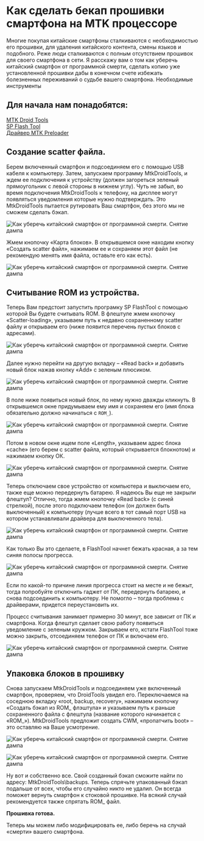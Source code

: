 # Как сделать бекап прошивки смартфона на MTK процессоре
Многие покупая китайские смартфоны сталкиваются с необходимостью его прошивки, для удаления китайского контента, смены языков и подобного. Реже люди сталкиваются с полным отсутствием прошивок для своего смартфона в сети. Я расскажу вам о том как уберечь китайский смартфон от программной смерти, сделать копию уже установленной прошивки дабы в конечном счете избежать болезненных переживаний о судьбе вашего смартфона.
Необходимые инструменты

## Для начала нам понадобятся:

[MTK Droid Tools](http://forum.china-iphone.ru/post496116.html#p496116)  
[SP Flash Tool](http://Androidp1.ru/sp-flash-tool-proshivalshhik-smartfonov-i-planshetov-na-baze-mtk/)  
[Драйвер MTK Preloader](http://Androidp1.ru/drviver-for-android/)

## Создание scatter файла.
Берем включенный смартфон и подсоединяем его с помощью USB кабеля к компьютеру. Затем, запускаем программу MtkDroidTools, и ждем ее подключения к устройству (должен загореться зеленый прямоугольник с левой стороны в нижнем углу). Чуть не забыл, во время подключения MtkDroidTools к телефону, на дисплее могут появляться уведомления которые нужно подтверждать. Это MtkDroidTools пытается рутировать Ваш смартфон, без этого мы не сможем сделать бэкап.

![Как уберечь китайский смартфон от программной смерти. Снятие дампа](/images/Linux/Android/new_firmware-01.png 'Как уберечь китайский смартфон от программной смерти. Снятие Дампа.')

Жмем кнопочку «Карта блоков». В открывшемся окне находим кнопку «Создать scatter файл», нажимаем ее и сохраняем этот файл (не рекомендую менять имя файла, оставьте его как есть).

![Как уберечь китайский смартфон от программной смерти. Снятие дампа](/images/Linux/Android/new_firmware-02.png 'Как уберечь китайский смартфон от программной смерти. Снятие Дампа.')

## Считывание ROM из устройства.
Теперь Вам предстоит запустить програмку SP FlashTool с помощью которой Вы будете считывать ROM. В флештуле жмем кнопочку «Scatter-loading», указываем путь к недавно сохраненному scatter файлу и открываем его (ниже появится перечень пустых блоков с адресами).

![Как уберечь китайский смартфон от программной смерти. Снятие дампа](/images/Linux/Android/new_firmware-03.png 'Как уберечь китайский смартфон от программной смерти. Снятие Дампа.')

Далее нужно перейти на другую вкладку – «Read back» и добавить новый блок нажав кнопку «Add» с зеленым плюсиком.

![Как уберечь китайский смартфон от программной смерти. Снятие дампа](/images/Linux/Android/new_firmware-04.png 'Как уберечь китайский смартфон от программной смерти. Снятие Дампа.')

В поле ниже появиться новый блок, по нему нужно дважды кликнуть. В открывшемся окне придумываем ему имя и сохраняем его (имя блока обязательно должно начинаться с `ROM_`).

![Как уберечь китайский смартфон от программной смерти. Снятие дампа](/images/Linux/Android/new_firmware-05.png 'Как уберечь китайский смартфон от программной смерти. Снятие Дампа.')

Потом в новом окне ищем поле «Length», указываем адрес блока «cache» (его берем с scatter файла, который открывается блокнотом) и нажимаем кнопку ОК.

![Как уберечь китайский смартфон от программной смерти. Снятие дампа](/images/Linux/Android/new_firmware-06.png 'Как уберечь китайский смартфон от программной смерти. Снятие Дампа.')

Теперь отключаем свое устройство от компьютера и выключаем его, также еще можно передернуть батарею. Я надеюсь Вы еще не закрыли флештул? Отлично, тогда жмем кнопочку «Read back» (с синей стрелкой), после этого подключаем телефон (он должен быть выключенный) к компьютеру (лучше всего в тот самый порт USB на котором устанавливали драйвера для выключенного тела).

![Как уберечь китайский смартфон от программной смерти. Снятие дампа](/images/Linux/Android/new_firmware-07.png 'Как уберечь китайский смартфон от программной смерти. Снятие Дампа.')

Как только Вы это сделаете, в FlashTool начнет бежать красная, а за тем синяя полосы прогресса.

![Как уберечь китайский смартфон от программной смерти. Снятие дампа](/images/Linux/Android/new_firmware-08.png 'Как уберечь китайский смартфон от программной смерти. Снятие Дампа.')

Если по какой-то причине линия прогресса стоит на месте и не бежыт, тогда попробуйте отключить гаджет от ПК, передернуть батарею, и снова подсоединить к компьютеру. Не помогло – тогда проблема с драйверами, придется переустановить их.

Процесс считывания занимает примерно 30 минут, все зависит от ПК и смартфона. Когда флештул сделает свою работу появиться уведомление с зеленым кружком. Закрываем его, кстати FlashTool тоже можно закрыть, отсоединяем телефон от ПК и включаем его.

![Как уберечь китайский смартфон от программной смерти. Снятие дампа](/images/Linux/Android/new_firmware-09.png 'Как уберечь китайский смартфон от программной смерти. Снятие Дампа.')

## Упаковка блоков в прошивку
Снова запускаем MtkDroidTools и подсоединяем уже включенный смартфон, проверяем, что DroidTools увидел его. Переключаемся на соседнюю вкладку «root, backup, recovery», нажимаем кнопочку «Создать бэкап из ROM_ флэштула» и указываем путь к раньше сохраненного файла с флештула (название которого начинается с «ROM_»). MtkDroidTools предложит создать CWM, «пропатчить boot» – это оставляю на Ваше усмотрение.

![Как уберечь китайский смартфон от программной смерти. Снятие дампа](/images/Linux/Android/new_firmware-10.png 'Как уберечь китайский смартфон от программной смерти. Снятие Дампа.')

![Как уберечь китайский смартфон от программной смерти. Снятие дампа](/images/Linux/Android/new_firmware-11.png 'Как уберечь китайский смартфон от программной смерти. Снятие Дампа.')

Ну вот и собственно все. Свой созданный бэкап сможите найти по адресу: MtkDroidTools\backups\. Теперь спрячьте упакованный бэкап подальше от всех, чтобы его случайно никто не удалил. Он всегда поможет вернуть смартфон к стоковой прошивке. На всякий случай рекомендуется также спрятать ROM_ файл.

**Прошивка готова.**

Теперь мы можем либо модифицировать ее, либо беречь на случай «смерти» вашего смартфона.
